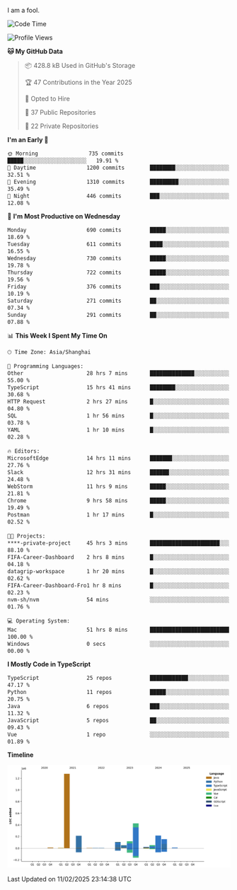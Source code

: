 I am a fool.

<!--START_SECTION:waka-->
![Code Time](http://img.shields.io/badge/Code%20Time-2%2C549%20hrs%202%20mins-blue)

![Profile Views](http://img.shields.io/badge/Profile%20Views-3-blue)

**🐱 My GitHub Data** 

> 📦 428.8 kB Used in GitHub's Storage 
 > 
> 🏆 47 Contributions in the Year 2025
 > 
> 💼 Opted to Hire
 > 
> 📜 37 Public Repositories 
 > 
> 🔑 22 Private Repositories 
 > 
**I'm an Early 🐤** 

```text
🌞 Morning                735 commits         █████░░░░░░░░░░░░░░░░░░░░   19.91 % 
🌆 Daytime                1200 commits        ████████░░░░░░░░░░░░░░░░░   32.51 % 
🌃 Evening                1310 commits        █████████░░░░░░░░░░░░░░░░   35.49 % 
🌙 Night                  446 commits         ███░░░░░░░░░░░░░░░░░░░░░░   12.08 % 
```
📅 **I'm Most Productive on Wednesday** 

```text
Monday                   690 commits         █████░░░░░░░░░░░░░░░░░░░░   18.69 % 
Tuesday                  611 commits         ████░░░░░░░░░░░░░░░░░░░░░   16.55 % 
Wednesday                730 commits         █████░░░░░░░░░░░░░░░░░░░░   19.78 % 
Thursday                 722 commits         █████░░░░░░░░░░░░░░░░░░░░   19.56 % 
Friday                   376 commits         ███░░░░░░░░░░░░░░░░░░░░░░   10.19 % 
Saturday                 271 commits         ██░░░░░░░░░░░░░░░░░░░░░░░   07.34 % 
Sunday                   291 commits         ██░░░░░░░░░░░░░░░░░░░░░░░   07.88 % 
```


📊 **This Week I Spent My Time On** 

```text
🕑︎ Time Zone: Asia/Shanghai

💬 Programming Languages: 
Other                    28 hrs 7 mins       ██████████████░░░░░░░░░░░   55.00 % 
TypeScript               15 hrs 41 mins      ████████░░░░░░░░░░░░░░░░░   30.68 % 
HTTP Request             2 hrs 27 mins       █░░░░░░░░░░░░░░░░░░░░░░░░   04.80 % 
SQL                      1 hr 56 mins        █░░░░░░░░░░░░░░░░░░░░░░░░   03.78 % 
YAML                     1 hr 10 mins        █░░░░░░░░░░░░░░░░░░░░░░░░   02.28 % 

🔥 Editors: 
MicrosoftEdge            14 hrs 11 mins      ███████░░░░░░░░░░░░░░░░░░   27.76 % 
Slack                    12 hrs 31 mins      ██████░░░░░░░░░░░░░░░░░░░   24.48 % 
WebStorm                 11 hrs 9 mins       █████░░░░░░░░░░░░░░░░░░░░   21.81 % 
Chrome                   9 hrs 58 mins       █████░░░░░░░░░░░░░░░░░░░░   19.49 % 
Postman                  1 hr 17 mins        █░░░░░░░░░░░░░░░░░░░░░░░░   02.52 % 

🐱‍💻 Projects: 
****-private-project     45 hrs 3 mins       ██████████████████████░░░   88.10 % 
FIFA-Career-Dashboard    2 hrs 8 mins        █░░░░░░░░░░░░░░░░░░░░░░░░   04.18 % 
datagrip-workspace       1 hr 20 mins        █░░░░░░░░░░░░░░░░░░░░░░░░   02.62 % 
FIFA-Career-Dashboard-Fro1 hr 8 mins         █░░░░░░░░░░░░░░░░░░░░░░░░   02.23 % 
nvm-sh/nvm               54 mins             ░░░░░░░░░░░░░░░░░░░░░░░░░   01.76 % 

💻 Operating System: 
Mac                      51 hrs 8 mins       █████████████████████████   100.00 % 
Windows                  0 secs              ░░░░░░░░░░░░░░░░░░░░░░░░░   00.00 % 
```

**I Mostly Code in TypeScript** 

```text
TypeScript               25 repos            ████████████░░░░░░░░░░░░░   47.17 % 
Python                   11 repos            █████░░░░░░░░░░░░░░░░░░░░   20.75 % 
Java                     6 repos             ███░░░░░░░░░░░░░░░░░░░░░░   11.32 % 
JavaScript               5 repos             ██░░░░░░░░░░░░░░░░░░░░░░░   09.43 % 
Vue                      1 repo              ░░░░░░░░░░░░░░░░░░░░░░░░░   01.89 % 
```



**Timeline**

![Lines of Code chart](https://raw.githubusercontent.com/VeejaLiu/VeejaLiu/master/assets/bar_graph.png)


 Last Updated on 11/02/2025 23:14:38 UTC
<!--END_SECTION:waka-->
